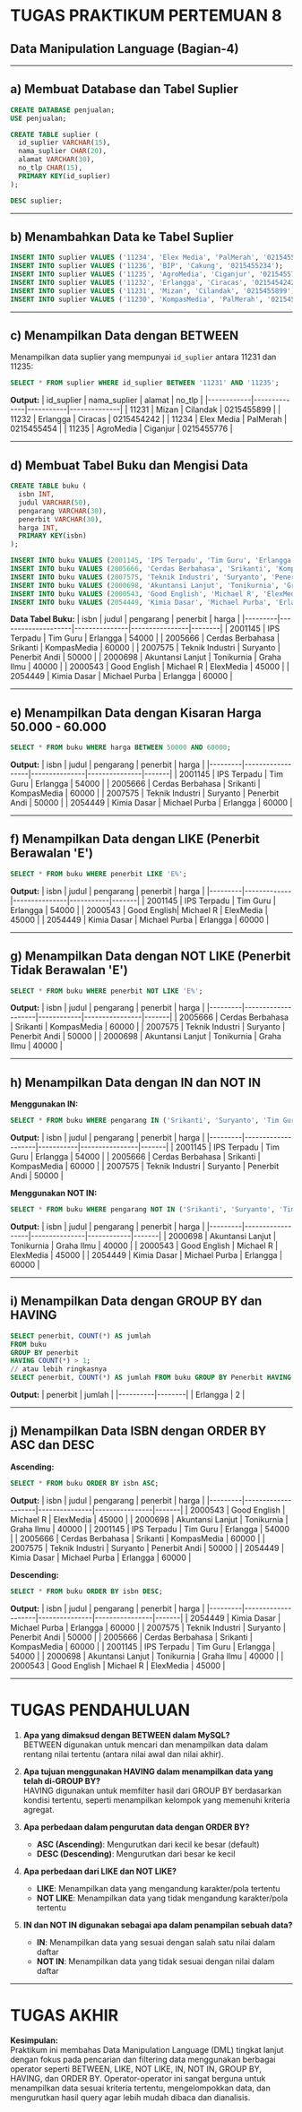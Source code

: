 # TUGAS PRAKTIKUM PERTEMUAN 8
## Data Manipulation Language (Bagian-4)

---

## a) Membuat Database dan Tabel Suplier

```sql
CREATE DATABASE penjualan;
USE penjualan;

CREATE TABLE suplier (
  id_suplier VARCHAR(15),
  nama_suplier CHAR(20),
  alamat VARCHAR(30),
  no_tlp CHAR(15),
  PRIMARY KEY(id_suplier)
);

DESC suplier;
```

---

## b) Menambahkan Data ke Tabel Suplier

```sql
INSERT INTO suplier VALUES ('11234', 'Elex Media', 'PalMerah', '0215455454');
INSERT INTO suplier VALUES ('11236', 'BIP', 'Cakung', '0215455234');
INSERT INTO suplier VALUES ('11235', 'AgroMedia', 'Ciganjur', '0215455776');
INSERT INTO suplier VALUES ('11232', 'Erlangga', 'Ciracas', '0215454242');
INSERT INTO suplier VALUES ('11231', 'Mizan', 'Cilandak', '0215455899');
INSERT INTO suplier VALUES ('11230', 'KompasMedia', 'PalMerah', '0215455433');
```

---

## c) Menampilkan Data dengan BETWEEN

Menampilkan data suplier yang mempunyai `id_suplier` antara 11231 dan 11235:

```sql
SELECT * FROM suplier WHERE id_suplier BETWEEN '11231' AND '11235';
```

**Output:**
| id_suplier | nama_suplier | alamat    | no_tlp       |
|------------|--------------|-----------|--------------|
| 11231      | Mizan        | Cilandak  | 0215455899   |
| 11232      | Erlangga     | Ciracas   | 0215454242   |
| 11234      | Elex Media   | PalMerah  | 0215455454   |
| 11235      | AgroMedia    | Ciganjur  | 0215455776   |

---

## d) Membuat Tabel Buku dan Mengisi Data

```sql
CREATE TABLE buku (
  isbn INT,
  judul VARCHAR(50),
  pengarang VARCHAR(30),
  penerbit VARCHAR(30),
  harga INT,
  PRIMARY KEY(isbn)
);

INSERT INTO buku VALUES (2001145, 'IPS Terpadu', 'Tim Guru', 'Erlangga', 54000);
INSERT INTO buku VALUES (2005666, 'Cerdas Berbahasa', 'Srikanti', 'KompasMedia', 60000);
INSERT INTO buku VALUES (2007575, 'Teknik Industri', 'Suryanto', 'Penerbit Andi', 50000);
INSERT INTO buku VALUES (2000698, 'Akuntansi Lanjut', 'Tonikurnia', 'Graha Ilmu', 40000);
INSERT INTO buku VALUES (2000543, 'Good English', 'Michael R', 'ElexMedia', 45000);
INSERT INTO buku VALUES (2054449, 'Kimia Dasar', 'Michael Purba', 'Erlangga', 60000);
```

**Data Tabel Buku:**
| isbn    | judul              | pengarang     | penerbit       | harga  |
|---------|--------------------|---------------|----------------|--------|
| 2001145 | IPS Terpadu        | Tim Guru      | Erlangga       | 54000  |
| 2005666 | Cerdas Berbahasa   | Srikanti      | KompasMedia    | 60000  |
| 2007575 | Teknik Industri    | Suryanto      | Penerbit Andi  | 50000  |
| 2000698 | Akuntansi Lanjut   | Tonikurnia    | Graha Ilmu     | 40000  |
| 2000543 | Good English       | Michael R     | ElexMedia      | 45000  |
| 2054449 | Kimia Dasar        | Michael Purba | Erlangga       | 60000  |

---

## e) Menampilkan Data dengan Kisaran Harga 50.000 - 60.000

```sql
SELECT * FROM buku WHERE harga BETWEEN 50000 AND 60000;
```

**Output:**
| isbn    | judul            | pengarang     | penerbit      | harga |
|---------|------------------|---------------|---------------|-------|
| 2001145 | IPS Terpadu      | Tim Guru      | Erlangga      | 54000 |
| 2005666 | Cerdas Berbahasa | Srikanti      | KompasMedia   | 60000 |
| 2007575 | Teknik Industri  | Suryanto      | Penerbit Andi | 50000 |
| 2054449 | Kimia Dasar      | Michael Purba | Erlangga      | 60000 |

---

## f) Menampilkan Data dengan LIKE (Penerbit Berawalan 'E')

```sql
SELECT * FROM buku WHERE penerbit LIKE 'E%';
```

**Output:**
| isbn    | judul       | pengarang     | penerbit  | harga |
|---------|-------------|---------------|-----------|-------|
| 2001145 | IPS Terpadu | Tim Guru      | Erlangga  | 54000 |
| 2000543 | Good English| Michael R     | ElexMedia | 45000 |
| 2054449 | Kimia Dasar | Michael Purba | Erlangga  | 60000 |

---

## g) Menampilkan Data dengan NOT LIKE (Penerbit Tidak Berawalan 'E')

```sql
SELECT * FROM buku WHERE penerbit NOT LIKE 'E%';
```

**Output:**
| isbn    | judul              | pengarang  | penerbit       | harga |
|---------|--------------------|------------|----------------|-------|
| 2005666 | Cerdas Berbahasa   | Srikanti   | KompasMedia    | 60000 |
| 2007575 | Teknik Industri    | Suryanto   | Penerbit Andi  | 50000 |
| 2000698 | Akuntansi Lanjut   | Tonikurnia | Graha Ilmu     | 40000 |

---

## h) Menampilkan Data dengan IN dan NOT IN

**Menggunakan IN:**
```sql
SELECT * FROM buku WHERE pengarang IN ('Srikanti', 'Suryanto', 'Tim Guru');
```

**Output:**
| isbn    | judul              | pengarang | penerbit       | harga |
|---------|--------------------|-----------|----------------|-------|
| 2001145 | IPS Terpadu        | Tim Guru  | Erlangga       | 54000 |
| 2005666 | Cerdas Berbahasa   | Srikanti  | KompasMedia    | 60000 |
| 2007575 | Teknik Industri    | Suryanto  | Penerbit Andi  | 50000 |

**Menggunakan NOT IN:**
```sql
SELECT * FROM buku WHERE pengarang NOT IN ('Srikanti', 'Suryanto', 'Tim Guru');
```

**Output:**
| isbn    | judul            | pengarang     | penerbit   | harga |
|---------|------------------|---------------|------------|-------|
| 2000698 | Akuntansi Lanjut | Tonikurnia    | Graha Ilmu | 40000 |
| 2000543 | Good English     | Michael R     | ElexMedia  | 45000 |
| 2054449 | Kimia Dasar      | Michael Purba | Erlangga   | 60000 |

---

## i) Menampilkan Data dengan GROUP BY dan HAVING

```sql
SELECT penerbit, COUNT(*) AS jumlah 
FROM buku 
GROUP BY penerbit 
HAVING COUNT(*) > 1;
// atau lebih ringkasnya
SELECT penerbit, COUNT(*) AS jumlah FROM buku GROUP BY Penerbit HAVING COUNT(*)>1;
```

**Output:**
| penerbit | jumlah |
|----------|--------|
| Erlangga | 2      |

---

## j) Menampilkan Data ISBN dengan ORDER BY ASC dan DESC

**Ascending:**
```sql
SELECT * FROM buku ORDER BY isbn ASC;
```

**Output:**
| isbn    | judul              | pengarang     | penerbit       | harga |
|---------|--------------------|---------------|----------------|-------|
| 2000543 | Good English       | Michael R     | ElexMedia      | 45000 |
| 2000698 | Akuntansi Lanjut   | Tonikurnia    | Graha Ilmu     | 40000 |
| 2001145 | IPS Terpadu        | Tim Guru      | Erlangga       | 54000 |
| 2005666 | Cerdas Berbahasa   | Srikanti      | KompasMedia    | 60000 |
| 2007575 | Teknik Industri    | Suryanto      | Penerbit Andi  | 50000 |
| 2054449 | Kimia Dasar        | Michael Purba | Erlangga       | 60000 |

**Descending:**
```sql
SELECT * FROM buku ORDER BY isbn DESC;
```

**Output:**
| isbn    | judul              | pengarang     | penerbit       | harga |
|---------|--------------------|---------------|----------------|-------|
| 2054449 | Kimia Dasar        | Michael Purba | Erlangga       | 60000 |
| 2007575 | Teknik Industri    | Suryanto      | Penerbit Andi  | 50000 |
| 2005666 | Cerdas Berbahasa   | Srikanti      | KompasMedia    | 60000 |
| 2001145 | IPS Terpadu        | Tim Guru      | Erlangga       | 54000 |
| 2000698 | Akuntansi Lanjut   | Tonikurnia    | Graha Ilmu     | 40000 |
| 2000543 | Good English       | Michael R     | ElexMedia      | 45000 |

---

# TUGAS PENDAHULUAN

1. **Apa yang dimaksud dengan BETWEEN dalam MySQL?**  
   BETWEEN digunakan untuk mencari dan menampilkan data dalam rentang nilai tertentu (antara nilai awal dan nilai akhir).

2. **Apa tujuan menggunakan HAVING dalam menampilkan data yang telah di-GROUP BY?**  
   HAVING digunakan untuk memfilter hasil dari GROUP BY berdasarkan kondisi tertentu, seperti menampilkan kelompok yang memenuhi kriteria agregat.

3. **Apa perbedaan dalam pengurutan data dengan ORDER BY?**  
   - **ASC (Ascending)**: Mengurutkan dari kecil ke besar (default)
   - **DESC (Descending)**: Mengurutkan dari besar ke kecil

4. **Apa perbedaan dari LIKE dan NOT LIKE?**  
   - **LIKE**: Menampilkan data yang mengandung karakter/pola tertentu
   - **NOT LIKE**: Menampilkan data yang tidak mengandung karakter/pola tertentu

5. **IN dan NOT IN digunakan sebagai apa dalam penampilan sebuah data?**  
   - **IN**: Menampilkan data yang sesuai dengan salah satu nilai dalam daftar
   - **NOT IN**: Menampilkan data yang tidak sesuai dengan nilai dalam daftar

---

# TUGAS AKHIR

**Kesimpulan:**  
Praktikum ini membahas Data Manipulation Language (DML) tingkat lanjut dengan fokus pada pencarian dan filtering data menggunakan berbagai operator seperti BETWEEN, LIKE, NOT LIKE, IN, NOT IN, GROUP BY, HAVING, dan ORDER BY. Operator-operator ini sangat berguna untuk menampilkan data sesuai kriteria tertentu, mengelompokkan data, dan mengurutkan hasil query agar lebih mudah dibaca dan dianalisis.